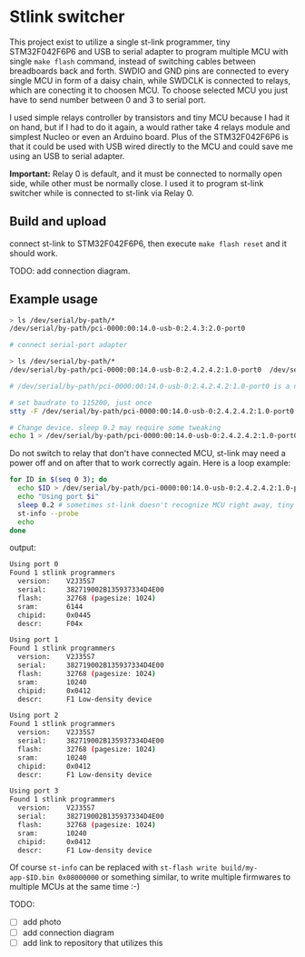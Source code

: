 # Stlink switcher

This project exist to utilize a single st-link programmer, tiny STM32F042F6P6 and USB to serial adapter to program multiple MCU with single `make flash` command, instead of switching cables between breadboards back and forth. SWDIO and GND pins are connected to every single MCU in form of a daisy chain, while SWDCLK is connected to relays, which are conecting it to choosen MCU. To choose selected MCU you just have to send number between 0 and 3 to serial port.

I used simple relays controller by transistors and tiny MCU because I had it on hand, but if I had to do it again, a would rather take 4 relays module and simplest Nucleo or even an Arduino board. Plus of the STM32F042F6P6 is that it could be used with USB wired directly to the MCU and could save me using an USB to serial adapter.

**Important:** Relay 0 is default, and it must be connected to normally open side, while other must be normally close. I used it to program st-link switcher while is connected to st-link via Relay 0.

## Build and upload

connect st-link to STM32F042F6P6, then execute ```make flash reset``` and it should work.

TODO: add connection diagram.

## Example usage

```bash
> ls /dev/serial/by-path/*
/dev/serial/by-path/pci-0000:00:14.0-usb-0:2.4.3:2.0-port0

# connect serial-port adapter

> ls /dev/serial/by-path/*
/dev/serial/by-path/pci-0000:00:14.0-usb-0:2.4.2.4.2:1.0-port0  /dev/serial/by-path/pci-0000:00:14.0-usb-0:2.4.3:2.0-port0

# /dev/serial/by-path/pci-0000:00:14.0-usb-0:2.4.2.4.2:1.0-port0 is a new device

# set baudrate to 115200, just once
stty -F /dev/serial/by-path/pci-0000:00:14.0-usb-0:2.4.2.4.2:1.0-port0 115200

# Change device. sleep 0.2 may require some tweaking
echo 1 > /dev/serial/by-path/pci-0000:00:14.0-usb-0:2.4.2.4.2:1.0-port0
```

Do not switch to relay that don't have connected MCU, st-link may need a power off and on after that to work correctly again.
Here is a loop example:

```bash
for ID in $(seq 0 3); do
  echo $ID > /dev/serial/by-path/pci-0000:00:14.0-usb-0:2.4.2.4.2:1.0-port0
  echo "Using port $i"
  sleep 0.2 # sometimes st-link doesn't recognize MCU right away, tiny delay fixes that
  st-info --probe
  echo
done
```

output:

```bash
Using port 0
Found 1 stlink programmers
  version:    V2J35S7
  serial:     382719002B135937334D4E00
  flash:      32768 (pagesize: 1024)
  sram:       6144
  chipid:     0x0445
  descr:      F04x

Using port 1
Found 1 stlink programmers
  version:    V2J35S7
  serial:     382719002B135937334D4E00
  flash:      32768 (pagesize: 1024)
  sram:       10240
  chipid:     0x0412
  descr:      F1 Low-density device

Using port 2
Found 1 stlink programmers
  version:    V2J35S7
  serial:     382719002B135937334D4E00
  flash:      32768 (pagesize: 1024)
  sram:       10240
  chipid:     0x0412
  descr:      F1 Low-density device

Using port 3
Found 1 stlink programmers
  version:    V2J35S7
  serial:     382719002B135937334D4E00
  flash:      32768 (pagesize: 1024)
  sram:       10240
  chipid:     0x0412
  descr:      F1 Low-density device
```

Of course `st-info` can be replaced with `st-flash write build/my-app-$ID.bin 0x08000000` or something similar, to write multiple firmwares to multiple MCUs at the same time :-)

TODO:

- [ ] add photo
- [ ] add connection diagram
- [ ] add link to repository that utilizes this
